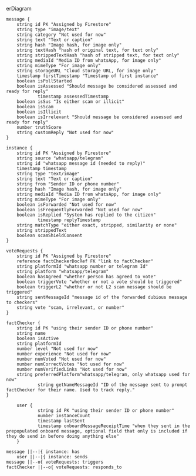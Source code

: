 erDiagram

    message {
        string id PK "Assigned by Firestore"
        string type "image/text"
        string category "Not used for now"
        string text "Text or caption"
        string hash "Image hash, for image only"
        string textHash "hash of original text, for text only"
        string strippedTextHash "hash of stripped text, for text only"
        string mediaId "Media ID from whatsApp, for image only"
        string mimeType "For image only"
        string storageURL "Cloud storage URL, for image only"
        timestamp firstTimestamp "Timestamp of first instance"
        boolean isPollStarted
        boolean isAssessed "Should message be considered assessed and ready for reply"
				timestamp assessedTimestamp
        boolean isSus "Is either scam or illicit"
        boolean isScam
        boolean isIllicit
        boolean isIrrelevant "Should message be considered assessed and ready for reply"
        number truthScore
        string customReply "Not used for now"
    }

    instance {
        string id PK "Assigned by Firestore"
        string source "whatsapp/telegram"
        string id "whatsapp message id (needed to reply)"
        timestamp timestamp
        string type "text/image"
        string text "Text or caption"
        string from "Sender ID or phone number"
        string hash "Image hash, for image only"
        string mediaId "Media ID from whatsApp, for image only"
        string mimeType "For image only"
        boolean isForwarded "Not used for now"
        boolean isFrequentlyForwarded "Not used for now"
        boolean isReplied "System has replied to the citizen"
				timestamp replyTimestamp
        string matchType "either exact, stripped, similarity or none"
        string strippedText
        boolean scamShieldConsent
    }

    voteRequests {
        string id PK "Assigned by Firestore"
        reference factCheckerDocRef FK "link to factChecker"
        string platformId "whatsapp number or telegram Id"
        string platform "whatsapp/telegram"
        boolean hasAgreed "whether person has agreed to vote"
        boolean triggerVote "whether or not a vote should be triggered"
        boolean triggerL2 "whether or not L2 scam message should be triggered"
        string sentMessageId "message id of the forwarded dubious message to checkers"
        string vote "scam, irrelevant, or number"
    }

    factChecker {
        string id PK "using their sender ID or phone number"
        string name
        boolean isActive
        string platformId
        number level "Not used for now"
        number experience "Not used for now"
        number numVoted "Not used for now"
        number numCorrectVotes "Not used for now"
        number numVerifiedLinks "Not used for now"
        string preferredPlatform"whatsapp/telegram, only whatsapp used for now"
				string getNameMessageId "ID of the message sent to prompt factChecker for their name. Used to track reply."
    }

		user {
				string id PK "using their sender ID or phone number"
				number instanceCount
				timestamp lastSent
				timestamp onboardMessageReceiptTime "when they sent in the prepopulated onboard message, optional field that only is included if they do send in before doing anything else"
		}

    message ||--|{ instance: has
		user ||--|{ instance: sends
    message ||--o{ voteRequests: triggers
    factChecker ||--o{ voteRequests: responds_to